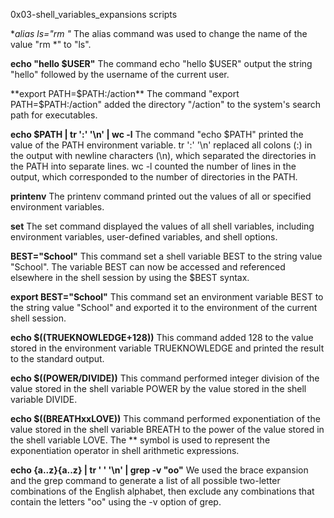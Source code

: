 0x03-shell_variables_expansions scripts

**alias ls="rm *"** The alias command was used to change the name of the value "rm *" to "ls".

**echo "hello $USER"**  The command echo "hello $USER" output the string "hello" followed by the username of the current user. 

**export PATH=$PATH:/action**  The command "export PATH=$PATH:/action" added the directory "/action" to the system's search path for executables.

**echo $PATH | tr ':' '\n' | wc -l**  The command "echo $PATH" printed the value of the PATH environment variable. tr ':' '\n' replaced all colons (:) in the output with newline characters (\n), which separated the directories in the PATH into separate lines. wc -l counted the number of lines in the output, which corresponded to the number of directories in the PATH.

**printenv**  The printenv command printed out the values of all or specified environment variables.

**set**  The set command displayed the values of all shell variables, including environment variables, user-defined variables, and shell options. 

**BEST="School"**  This command set a shell variable BEST to the string value "School". The variable BEST can now be accessed and referenced elsewhere in the shell session by using the $BEST syntax.

**export BEST="School"**  This command set an environment variable BEST to the string value "School" and exported it to the environment of the current shell session.

**echo $((TRUEKNOWLEDGE+128))** This command added 128 to the value stored in the environment variable TRUEKNOWLEDGE and printed the result to the standard output.

**echo $((POWER/DIVIDE))** This command performed integer division of the value stored in the shell variable POWER by the value stored in the shell variable DIVIDE. 

**echo $((BREATHxxLOVE))**  This command performed exponentiation of the value stored in the shell variable BREATH to the power of the value stored in the shell variable LOVE. The ** symbol is used to represent the exponentiation operator in shell arithmetic expressions.

**echo {a..z}{a..z} | tr ' ' '\n' | grep -v "oo"**  We used the brace expansion and the grep command to generate a list of all possible two-letter combinations of the English alphabet, then exclude any combinations that contain the letters "oo" using the -v option of grep.

